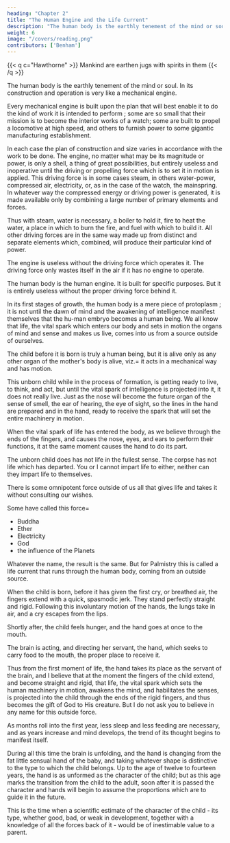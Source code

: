 ```yaml
---
heading: "Chapter 2"
title: "The Human Engine and the Life Current"
description: "The human body is the earthly tenement of the mind or soul. In its construction and operation is very like a mechanical engine"
weight: 6
image: "/covers/reading.png"
contributors: ['Benham']
---
```



{{< q c="Hawthorne" >}}
Mankind are earthen jugs with spirits in them
{{< /q >}}


The human body is the earthly tenement of the mind or soul. In its construction and operation is very like a mechanical engine. 

Every mechanical engine is built upon the plan that will best enable it to do the kind of work it is intended to perform ; some are so small that their mission is to become the interior works of a watch; some are built to propel a locomotive at high speed, and others to furnish power to some gigantic manufacturing establishment. 

In each case the plan of construction and size varies in accordance with the work to be done. The engine, no matter what may be its magnitude or power, is only a shell, a thing of great possibilities, but entirely useless and inoperative until the driving or propelling force which is to set it in motion is applied. This driving force is in some cases steam, in others water-power, compressed air, electricity, or, as in the case of the watch, the mainspring. In whatever way the compressed energy or driving power is generated, it is made available only by combining a large number of primary elements and forces.

Thus with steam, water is necessary, a boiler to hold it, fire to heat the water, a place in which to burn the fire, and fuel with which to build it. All other driving forces are in the same way made up from distinct and separate elements which, combined, will produce their particular kind of power. 

The engine is useless without the driving force which operates it. The driving force only wastes itself in the air if it has no engine to operate. 

The human body is the human engine. It is built for specific purposes. But it is entirely useless without the proper driving force behind it. 

In its first stages of growth, the human body is a mere piece of protoplasm ; it is not until the dawn of mind and the awakening of intelligence manifest themselves that the hu-man embryo becomes a human being. We all know that life, the vital spark which enters our body and sets in motion the organs of mind and sense and makes us live, comes into us from a source outside of ourselves. 

The child before it is born is truly a human being, but it is alive only as any other organ of the mother's body is alive, viz.=  it acts in a mechanical way and has motion.

This unborn child while in the process of formation, is getting ready to live, to think, and act, but until the vital spark of intelligence is projected into it, it does not really live. Just as the nose will become the future organ of the sense of smell, the ear of hearing, the eye of sight, so the lines in the hand are prepared and in the hand, ready to receive the spark that will set the entire machinery in motion. 

When the vital spark of life has entered the body, as we believe through the ends of the fingers, and causes the nose, eyes, and ears to perform their functions, it at the same moment causes the hand to do its part. 

The unborn child does has not life in the fullest sense. The corpse has not life which has departed. You or I cannot impart life to either, neither can they impart life to themselves. 

There is some omnipotent force outside of us all that gives life and takes it without consulting our wishes. 

Some have called this force= 
- Buddha
- Ether
- Electricity
- God
- the influence of the Planets

Whatever the name, the result is the same. But for Palmistry this is called a life current that runs through the human body, coming from an outside source.

When the child is born, before it has given the first cry, or breathed air, the fingers extend with a quick, spasmodic jerk. They  stand perfectly straight and rigid. Following this involuntary motion of the hands, the lungs take in air, and a cry escapes from the lips. 

Shortly after, the child feels hunger, and the hand goes at once to the mouth. 

The brain is acting, and directing her servant, the hand, which seeks to carry food to the mouth, the proper place to receive it. 

Thus from the first moment of life, the hand takes its place as the servant of the brain, and I believe that at the moment the fingers of the child extend, and become straight and rigid, that life, the vital spark which sets the human machinery in motion, awakens the mind, and habilitates the senses, is projected into the child through the ends of the rigid fingers, and thus becomes the gift of God to His creature. But I do not ask you to believe in any name for this outside force.

As months roll into the first year, less sleep and less feeding are necessary, and as years increase and mind develops, the trend of its thought begins to manifest itself. 

During all this time the brain is unfolding, and the hand is changing from the fat little sensual hand of the baby, and taking whatever shape is distinctive to the type to which the child belongs. Up to the age of twelve to fourteen years, the hand is as unformed as the character of the child; but as this age marks the transition from the child to the adult, soon after it is passed the character and hands will begin to assume the proportions which are to guide it in the future. 

This is the time when a scientific estimate of the character of the child - its type, whether good, bad, or weak in development, together with a knowledge of all the forces back of it - would be of inestimable value to a parent.